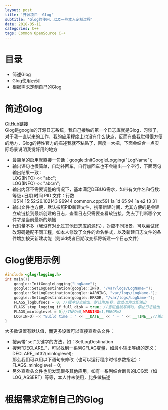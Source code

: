 ```yaml
---
layout: post
title: '开源项目--Glog'
subtitle: 'Glog的使用，以及一些本人定制过程'
date: 2018-05-11
categories: C++
tags: Common OpenSource C++
---
```


# 目录
* 简述Glog
* Glog使用示例
* 根据需求定制自己的Glog


# 简述Glog
[GitHub链接](https://github.com/google/glog)  
Glog是google的开源日志系统，我自己接触的第一个日志库就是Glog，习惯了，对于我一直以来的工作，我的应用程度上也没有什么缺点，反而有些我觉得很方便的地方，Glog的特性官方的描述我就不粘贴了，百度一大把，下面会结合一点实际场景说明我觉好用的地方  
* 最简单的启用就直接一句话：google::InitGoogleLogging("LogName");
* 输出语句也很简单，自动补回车，自行加回车也不会输出一个空行，下面两句输出结果一致：  
    LOG(INFO) << "abc";  
    LOG(INFO) << "abc\n";
* 输出内容不需要调整的情况下，基本满足DEBUG需求，如带有文件名和行数:  
    等级+日期 时间 PID 文件：行数  
    I0514 15:52:26.102143 96944 common.cpp:59] 1a 1d 65 94 1a e2 f3 31
* 输出文件也方便，默认按照PID新建文件，携带新建时间，尤其方便的是会建立软链接到最新创建的日志，查看日志只需要查看软链接，免去了判断哪个文件才是当前最新的烦恼
* 代码量不多（我没有对比过其他日志库的源码），对应不同场景，可以尝试修改源码适配不同工程，如本人修改了文件的命名格式，以及新建日志文件的条件增加按天新建功能（则pid或者日期改变都将新建一个日志文件）

# Glog使用示例

```cpp
#include <glog/logging.h>
int main(){
    google::InitGoogleLogging("LogName");
    google::SetLogDestination(google::INFO, "/var/logs/LogName-");
    google::SetLogDestination(google::WARNING, "var/logs/LogName-");
    google::SetLogDestination(google::ERROR, "/var/logs/LogName-");
    FLAGS_logbufsecs = 0; //缓冲日志输出，默认为30秒，此处改为立即输出
    FLAGS_stop_logging_if_full_disk = true; //当磁盘被写满时，停止日志输出
    FLAGS_minloglevel = 0;//INFO=0,WARNING=1,ERROR=2 
    LOG(INFO) << "Build time : " << __DATE__ << " - " << __TIME__;//输出编译时间
}
```
大多数设置有默认值，而更多设置可以直接查看头文件：
* 搜索带"set"关键字的方法，如：SetLogDestination
* 搜索"DECLARE_"，可以找到一系列GFLAG变量，如最小输出等级的定义：  
    DECLARE_int32(minloglevel);  
    那么我们可以用以下语句来修改（也可以运行程序时带参数指定）：  
    FLAGS_minloglevel = 0;
* 另外查看头文件也能发现很多其他应用，如有一系列结合断言的LOG宏（如LOG_ASSERT）等等，本人并未使用，比多做描述

# 根据需求定制自己的Glog


